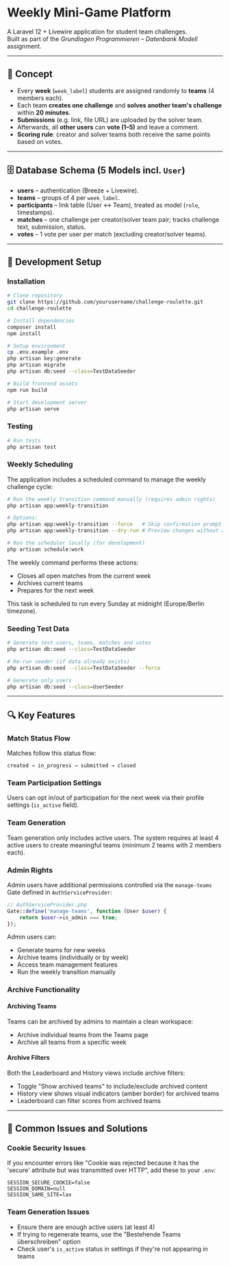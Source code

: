 # Weekly Mini-Game Platform

A Laravel 12 + Livewire application for student team challenges.  
Built as part of the *Grundlagen Programmieren – Datenbank Modell* assignment.

---

## 🎯 Concept

- Every **week** (`week_label`) students are assigned randomly to **teams** (4 members each).
- Each team **creates one challenge** and **solves another team's challenge** within **20 minutes**.
- **Submissions** (e.g. link, file URL) are uploaded by the solver team.
- Afterwards, all **other users** can **vote (1–5)** and leave a comment.
- **Scoring rule**: creator and solver teams both receive the same points based on votes.

---

## 🗄 Database Schema (5 Models incl. `User`)

- **users** – authentication (Breeze + Livewire).
- **teams** – groups of 4 per `week_label`.
- **participants** – link table (User ↔ Team), treated as model (`role`, timestamps).
- **matches** – one challenge per creator/solver team pair; tracks challenge text, submission, status.
- **votes** – 1 vote per user per match (excluding creator/solver teams).

---

## 🚀 Development Setup

### Installation

```bash
# Clone repository
git clone https://github.com/yourusername/challenge-roulette.git
cd challenge-roulette

# Install dependencies
composer install
npm install

# Setup environment
cp .env.example .env
php artisan key:generate
php artisan migrate
php artisan db:seed --class=TestDataSeeder

# Build frontend assets
npm run build

# Start development server
php artisan serve
```

### Testing

```bash
# Run tests
php artisan test
```

### Weekly Scheduling

The application includes a scheduled command to manage the weekly challenge cycle:

```bash
# Run the weekly transition command manually (requires admin rights)
php artisan app:weekly-transition

# Options:
php artisan app:weekly-transition --force   # Skip confirmation prompt
php artisan app:weekly-transition --dry-run # Preview changes without applying

# Run the scheduler locally (for development)
php artisan schedule:work
```

The weekly command performs these actions:
- Closes all open matches from the current week
- Archives current teams
- Prepares for the next week

This task is scheduled to run every Sunday at midnight (Europe/Berlin timezone).

### Seeding Test Data

```bash
# Generate test users, teams, matches and votes
php artisan db:seed --class=TestDataSeeder

# Re-run seeder (if data already exists)
php artisan db:seed --class=TestDataSeeder --force

# Generate only users
php artisan db:seed --class=UserSeeder
```

---

## 🔍 Key Features

### Match Status Flow

Matches follow this status flow:
```
created → in_progress → submitted → closed
```

### Team Participation Settings

Users can opt in/out of participation for the next week via their profile settings (`is_active` field).

### Team Generation

Team generation only includes active users. The system requires at least 4 active users to create meaningful teams (minimum 2 teams with 2 members each).

### Admin Rights

Admin users have additional permissions controlled via the `manage-teams` Gate defined in `AuthServiceProvider`:

```php
// AuthServiceProvider.php
Gate::define('manage-teams', function (User $user) {
    return $user->is_admin === true;
});
```

Admin users can:
- Generate teams for new weeks
- Archive teams (individually or by week)
- Access team management features
- Run the weekly transition manually

### Archive Functionality

#### Archiving Teams
Teams can be archived by admins to maintain a clean workspace:
- Archive individual teams from the Teams page
- Archive all teams from a specific week

#### Archive Filters
Both the Leaderboard and History views include archive filters:
- Toggle "Show archived teams" to include/exclude archived content
- History view shows visual indicators (amber border) for archived teams
- Leaderboard can filter scores from archived teams

---

## 🔧 Common Issues and Solutions

### Cookie Security Issues

If you encounter errors like "Cookie was rejected because it has the 'secure' attribute but was transmitted over HTTP", add these to your `.env`:

```
SESSION_SECURE_COOKIE=false
SESSION_DOMAIN=null
SESSION_SAME_SITE=lax
```

### Team Generation Issues

- Ensure there are enough active users (at least 4)
- If trying to regenerate teams, use the "Bestehende Teams überschreiben" option
- Check user's `is_active` status in settings if they're not appearing in teams